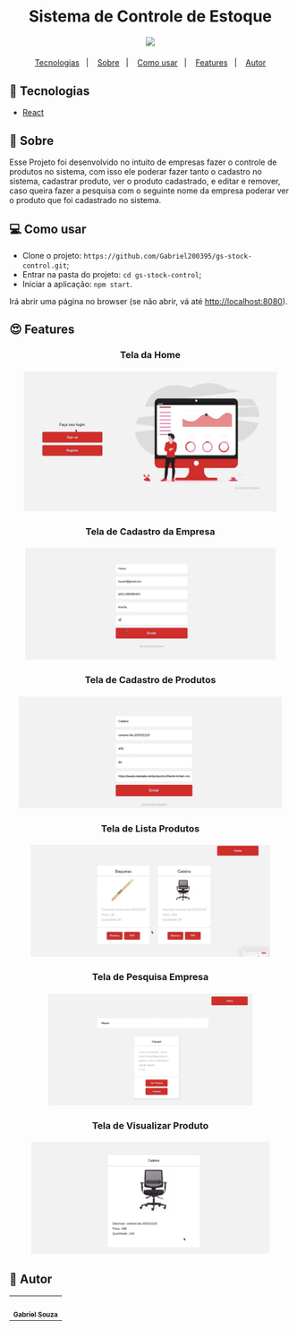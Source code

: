 <h1 align="center">Sistema de Controle de Estoque</h1>
<h4 align="center">
  <img src="./.github/assets/IMAGE OU GIF" /><br>
</h4>

<p align="center">
  <a href="#tecnologias">Tecnologias</a>&nbsp;&nbsp;&nbsp;|&nbsp;&nbsp;&nbsp;
  <a href="#page_facing_up-sobre">Sobre</a>&nbsp;&nbsp;&nbsp;|&nbsp;&nbsp;&nbsp;
  <a href="#-como-usar">Como usar</a>&nbsp;&nbsp;&nbsp;|&nbsp;&nbsp;&nbsp;
  <a href="#features">Features</a>&nbsp;&nbsp;&nbsp;|&nbsp;&nbsp;&nbsp;
  <a href="#pencil-autor">Autor</a>
</p>

## :wrench: Tecnologias

<!--EXEMPLO:-->
- [React](https://pt-br.reactjs.org/)

## :page_facing_up: Sobre


Esse Projeto foi desenvolvido no intuito de empresas fazer o controle de produtos no sistema, com isso ele poderar fazer
tanto o cadastro no sistema, cadastrar produto, ver o produto cadastrado, e editar e remover, caso queira fazer a pesquisa com o seguinte
nome da empresa  poderar ver o produto que foi cadastrado no sistema. 


## 💻 Como usar

- Clone o projeto: `https://github.com/Gabriel200395/gs-stock-control.git`;
- Entrar na pasta do projeto: `cd gs-stock-control`;
- Iniciar a aplicação: `npm start`.

Irá abrir uma página no browser (se não abrir, vá até [http://localhost:8080](http://localhost:8080/)).

## :heart_eyes: Features

<h3 align="center"> Tela da Home </h3>
<h4 align="center">
  <img src="./public/IMG/inicio.jpeg"  widht="250" height="250" /><br>
</h4>


<h3 align="center">Tela de Cadastro da Empresa</h3>
<h4 align="center">
  <img src="./public/IMG/cadastro.jpeg" widht="200" height="200" style="object-fit: cover"/><br>
</h4>



<h3 align="center">Tela de Cadastro de Produtos </h3>
<h4 align="center">
  <img src="./public/IMG/cadastroProduto.jpeg" widht="200" height="200"/><br>
</h4>



<h3 align="center">Tela de Lista Produtos</h3>
<h4 align="center">
  <img src="./public/IMG/listaProdutos.jpeg" widht="200" height="200"/><br>
</h4>


<h3 align="center">Tela de Pesquisa Empresa</h3>
<h4 align="center">
  <img src="./public/IMG/pesquisa.jpeg" widht="200" height="200"/><br>
</h4>


<h3 align="center">Tela de Visualizar Produto</h3>
<h4 align="center">
  <img src="./public/IMG/verProduto.jpeg" widht="200" height="200"/><br>
</h4>

## :pencil: Autor

<table>
  <tr>
    <td align="center"><a href="https://github.com/Lukazovic"><img src="https://avatars2.githubusercontent.com/u/68435908?s=400&u=9cbee30d93471534b2bd12a6364edd45e618b923&v=4" width="100px;" alt=""/><br /><sub><b>Gabriel Souza</b></sub></a><br /></td>
  <tr>
</table>
